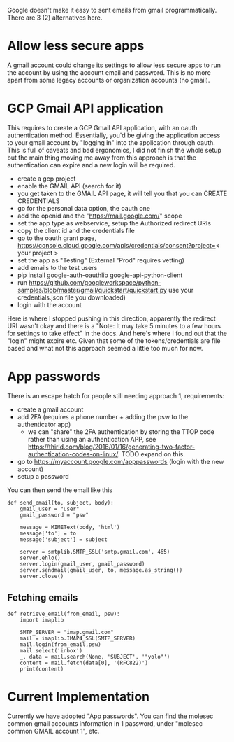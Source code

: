 Google doesn't make it easy to sent emails from gmail programmatically.
There are 3 (2) alternatives here.


# Allow less secure apps

A gmail account could change its settings to allow less secure apps to run the account by using the
account email and password. This is no more apart from some legacy accounts or organization accounts
(no gmail).

# GCP Gmail API application

This requires to create a GCP Gmail API application, with an oauth authentication
method. Essentially, you'd be giving the application access to your gmail account by
"logging in" into the application through oauth. This is full of caveats and bad ergonomics,
I did not finish the whole setup but the main thing moving me away from this approach
is that the authentication can expire and a new login will be required.

- create a gcp project
- enable the GMAIL API (search for it)
- you get taken to the GMAIL API page, it will tell you that you can CREATE CREDENTIALS
- go for the personal data option, the oauth one
- add the openid and the "https://mail.google.com/" scope
- set the app type as webservice, setup the Authorized redirect URIs
- copy the client id and the credentials file
- go to the oauth grant page, https://console.cloud.google.com/apis/credentials/consent?project=< your project > 
- set the app as "Testing" (External "Prod" requires vetting)
- add emails to the test users
- pip install google-auth-oauthlib google-api-python-client
- run https://github.com/googleworkspace/python-samples/blob/master/gmail/quickstart/quickstart.py
  use your credentials.json file you downloaded)
- login with the account

Here is where I stopped pushing in this direction, apparently the redirect URI wasn't
okay and there is a "Note: It may take 5 minutes to a few hours for settings to take effect"
in the docs. And here's where I found out that the "login" might expire etc. Given that
some of the tokens/credentials are file based and what not this approach seemed a little
too much for now.


# App passwords

There is an escape hatch for people still needing approach 1, requirements:
- create a gmail account
- add 2FA (requires a phone number + adding the psw to the authenticator app)
	- we can "share" the 2FA authentication by storing the TTOP code rather than
	  using an authentication APP, see https://thirld.com/blog/2016/01/16/generating-two-factor-authentication-codes-on-linux/. TODO expand on this.
- go to https://myaccount.google.com/apppasswords (login with the new account)
- setup a password

You can then send the email like this
```
def send_email(to, subject, body):
    gmail_user = "user"
    gmail_password = "psw"

    message = MIMEText(body, 'html')
    message['to'] = to
    message['subject'] = subject

    server = smtplib.SMTP_SSL('smtp.gmail.com', 465)
    server.ehlo()
    server.login(gmail_user, gmail_password)
    server.sendmail(gmail_user, to, message.as_string())
    server.close()
```

## Fetching emails
```
def retrieve_email(from_email, psw):
    import imaplib

    SMTP_SERVER = "imap.gmail.com" 
    mail = imaplib.IMAP4_SSL(SMTP_SERVER)
    mail.login(from_email,psw)
    mail.select('inbox')
    _, data = mail.search(None, 'SUBJECT', '"yolo"')
    content = mail.fetch(data[0], '(RFC822)')
    print(content)
```

# Current Implementation

Currently we have adopted "App passwords". You can find the molesec
common gmail accounts information in 1 password, under "molesec common GMAIL account 1",
etc.